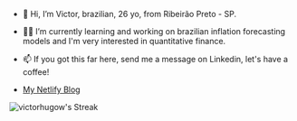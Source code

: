 - 👋 Hi, I’m Victor, brazilian, 26 yo, from Ribeirão Preto - SP. 
- 🌱👀 I’m currently learning and working on brazilian inflation forecasting models and I'm very interested in quantitative finance. 
- 📫 If you got this far here, send me a message on Linkedin, let's have a coffee! 

- [My Netlify Blog](https://victorhugow.netlify.app)

![victorhugow's Streak](https://github-readme-streak-stats.herokuapp.com/?user=victorhugow&theme=vue-dark&hide_border=true)